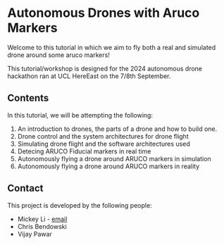 # Autonomous Drones with Aruco Markers

Welcome to this tutorial in which we aim to fly both a real and simulated drone around some aruco markers! 

This tutorial/workshop is designed for the 2024 autonomous drone hackathon ran at UCL HereEast on the 7/8th September. 

## Contents

In this tutorial, we will be attempting the following:

1. An introduction to drones, the parts of a drone and how to build one. 
2. Drone control and the system architectures for drone flight
3. Simulating drone flight and the software architectures used
4. Detecing ARUCO Fiducial markers in real time 
5. Autonomously flying a drone around ARUCO markers in simulation
6. Autonomously flying a drone around ARUCO markers in reality


## Contact

This project is developed by the following people:

- Mickey Li - [email](mickey.li@ucl.ac.uk)
- Chris Bendowski
- Vijay Pawar
